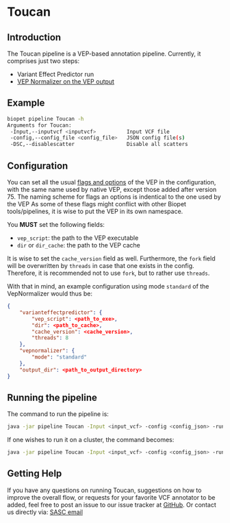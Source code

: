 Toucan
======

Introduction
-----------
The Toucan pipeline is a VEP-based annotation pipeline. 
Currently, it comprises just two steps:

* Variant Effect Predictor run
* [VEP Normalizer on the VEP output](../tools/VepNormalizer.md)

Example
-----------

~~~~bash
biopet pipeline Toucan -h
Arguments for Toucan:
 -Input,--inputvcf <inputvcf>          Input VCF file
 -config,--config_file <config_file>   JSON config file(s)
 -DSC,--disablescatter                 Disable all scatters
~~~~

Configuration
-------------
You can set all the usual [flags and options](http://www.ensembl.org/info/docs/tools/vep/script/vep_options.html) of the VEP in the configuration,
with the same name used by native VEP, except those added after version 75.
The naming scheme for flags an options is indentical to the one used by the VEP
As some of these flags might conflict with other Biopet tools/pipelines, it is wise to put the VEP in its own namespace.

You **MUST** set the following fields:

* `vep_script`: the path to the VEP executable
* `dir` or `dir_cache`: the path to the VEP cache

It is wise to set the `cache_version` field as well.
Furthermore, the `fork` field will be overwritten by `threads` in case that one exists in the config. 
Therefore, it is recommended not to use `fork`, but to rather use `threads`. 

With that in mind, an example configuration using mode `standard` of the VepNormalizer would thus be:

~~~ json
{
    "varianteffectpredictor": {
        "vep_script": <path_to_exe>,
        "dir": <path_to_cache>,
        "cache_version": <cache_version>,
        "threads": 8 
    },
    "vepnormalizer": {
        "mode": "standard"
    },
    "output_dir": <path_to_output_directory>
}
~~~

Running the pipeline
---------------
The command to run the pipeline is:

~~~~ bash
java -jar pipeline Toucan -Input <input_vcf> -config <config_json> -run
~~~~

If one wishes to run it on a cluster, the command becomes:

~~~~ bash
java -jar pipeline Toucan -Input <input_vcf> -config <config_json> -run -qsub -jobParaEnv <PE>
~~~~


## Getting Help

If you have any questions on running Toucan, suggestions on how to improve the overall flow, or requests for your favorite VCF annotator to be added, feel free to post an issue to our issue tracker at [GitHub](https://github.com/biopet/biopet).
Or contact us directly via: [SASC email](mailto:SASC@lumc.nl)